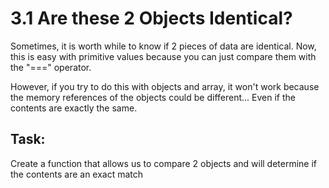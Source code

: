 # 3.1 Are these 2 Objects Identical?
Sometimes, it is worth while to know if 2 pieces of data are identical. Now, this is easy with primitive values because you can just compare them with the "===" operator.

However, if you try to do this with objects and array, it won't work because the memory references of the objects could be different... Even if the contents are exactly the same.

## Task:
Create a function that allows us to compare 2 objects and will determine if the contents are an exact match